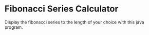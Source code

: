 # Fibonacci Series Calculator

Display the fibonacci series to the length of your choice with this java program.
